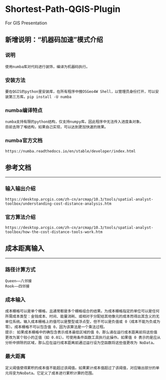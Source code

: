 # Shortest-Path-QGIS-Plugin
For GIS Presentation

## 新增说明：“机器码加速”模式介绍
### 说明
    使用numba库对代码进行装饰，编译为机器码执行。
### 安装方法
    要在QGIS的python里安装库，在所有程序中搜OSGeo4W Shell，以管理员身份打开，可以安装第三方库。pip install -U numba
### numba编译特点
    numba支持有限的python结构，仅支持numpy库。因此程序中无法传入进度条对象。
    目前去除了堆结构，如果自己实现，可以达到更加快速的效果。
### numba官方文档
    https://numba.readthedocs.io/en/stable/developer/index.html

## 参考文档
----
### 输入输出介绍
    https://desktop.arcgis.com/zh-cn/arcmap/10.3/tools/spatial-analyst-toolbox/understanding-cost-distance-analysis.htm
### 官方算法介绍
    https://desktop.arcgis.com/zh-cn/arcmap/10.3/tools/spatial-analyst-toolbox/how-the-cost-distance-tools-work.htm

## 成本距离输入
----
### 路径计算方式
    Queen——八邻接
    Rook——四邻接
### 成本输入
    成本栅格可以是单个栅格，且通常都是多个栅格组合的结果。为成本栅格指定的单位可以是任何所需成本类型：金钱成本、时间、能量消耗、或相对于分配给其他像元的成本而得出其含义的无单位系统。输入成本栅格上的值可以是整型或浮点型，但不可以是负值或 0（成本不能为负或为零）。成本栅格不可以包含值 0，因为该算法是一个乘法过程。
    提示: 如果成本栅格中的确包含表示成本最低区域的值 0，那么请在运行成本距离前将这些值更改为某个较小的正值（如 0.01）。可使用条件函数工具执行此操作。如果值 0 表示的是应从分析中排除的区域，那么应在运行成本距离前通过运行设为空函数将这些值更改为 NoData。
### 最大距离
    定义阈值使得累积的成本值不能超过该阈值。如果累计成本值超过了该阈值，对应输出部分的单元将变为NoData。它定义了成本进行累积计算的范围。
